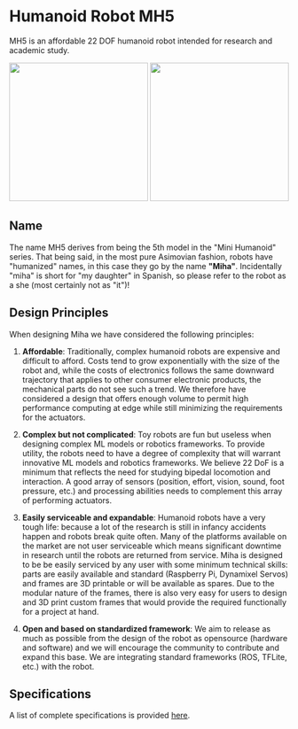 # Humanoid Robot MH5

MH5 is an affordable 22 DOF humanoid robot intended for research and academic study.

<img src="./img/IMG_3766_small.jpg?raw=true" width="250px">  <img src="./img/IMG_3767_small.jpg?raw=true" width="250px"> 

## Name

The name MH5 derives from being the 5th model in the "Mini Humanoid" series. That being
said, in the most pure Asimovian fashion, robots have "humanized" names, in this case they
go by the name **"Miha"**. Incidentally "miha" is short for "my daughter" in Spanish, so please
refer to the robot as a she (most certainly not as "it")!

## Design Principles

When designing Miha we have considered the following principles:

1. **Affordable**: Traditionally, complex humanoid robots are expensive and difficult to afford. Costs tend to grow exponentially with the size of the robot and, while the costs of electronics follows the same downward trajectory that applies to other consumer electronic products, the mechanical parts do not see such a trend. We therefore have considered a design that offers enough volume to permit high performance computing at edge while still minimizing the requirements for the actuators.

2. **Complex but not complicated**: Toy robots are fun but useless when designing complex ML models or robotics frameworks. To provide utility, the robots need to have a degree of complexity that will warrant innovative ML models and robotics frameworks. We believe 22 DoF is a minimum that reflects the need for studying bipedal locomotion and interaction. A good array of sensors (position, effort, vision, sound, foot pressure, etc.) and processing abilities needs to complement this array of performing actuators.

3. **Easily serviceable and expandable**: Humanoid robots have a very tough life: because a lot of the research is still in infancy accidents happen and robots break quite often. Many of the platforms available on the market are not user serviceable which means significant downtime in research until the robots are returned from service. Miha is designed to be be easily serviced by any user with some minimum technical skills: parts are easily available and standard (Raspberry Pi, Dynamixel Servos) and frames are 3D printable or will be available as spares. Due to the modular nature of the frames, there is also very easy for users to design and 3D print custom frames that would provide the required functionally for a project at hand.

4. **Open and based on standardized framework**: We aim to release as much as possible from the design of the robot as opensource (hardware and software) and we will encourage the community to contribute and expand this base. We are integrating standard frameworks (ROS, TFLite, etc.) with the robot.

## Specifications

A list of complete specifications is provided [here](specifications.md).
